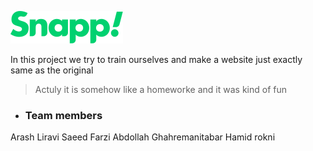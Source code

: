![Snapp-logo](image/snappTextLogo.svg)

In this project we try to train ourselves and make a website just exactly same as the original
> Actuly it is somehow like a homeworke and it was kind of fun

- ### Team members
 Arash Liravi
 Saeed Farzi
 Abdollah Ghahremanitabar
 Hamid rokni
